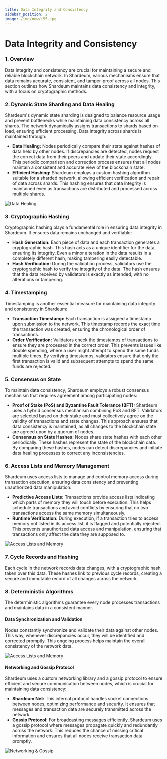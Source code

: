 ```yaml
---
title: Data Integrity and Consistency
sidebar_position: 2
image: /img/new/i55.jpg
---
```


# Data Integrity and Consistency

### 1. Overview

Data integrity and consistency are crucial for maintaining a secure and reliable blockchain network. In Shardeum, various mechanisms ensure that data remains accurate, consistent, and tamper-proof across all nodes. This section outlines how Shardeum maintains data consistency and integrity, with a focus on cryptographic methods.

### **2. Dynamic State Sharding and Data Healing**

Shardeum's dynamic state sharding is designed to balance resource usage and prevent bottlenecks while maintaining data consistency across all shards. The network dynamically assigns transactions to shards based on load, ensuring efficient processing. Data integrity across shards is maintained through:

* **Data Healing:** Nodes periodically compare their state against hashes of data held by other nodes. If discrepancies are detected, nodes request the correct data from their peers and update their state accordingly. This periodic comparison and correction process ensures that all nodes maintain a consistent and accurate view of the blockchain state.
* **Efficient Hashing:** Shardeum employs a custom hashing algorithm suitable for a sharded network, allowing efficient verification and repair of data across shards. This hashing ensures that data integrity is maintained even as transactions are distributed and processed across multiple shards.

![Data Healing](/img/new/i55.png)

### **3. Cryptographic Hashing**

Cryptographic hashing plays a fundamental role in ensuring data integrity in Shardeum. It ensures data remains unchanged and verifiable:

* **Hash Generation:** Each piece of data and each transaction generates a cryptographic hash. This hash acts as a unique identifier for the data, ensuring its integrity. Even a minor alteration in the data results in a completely different hash, making tampering easily detectable.
* **Hash Verification:** During the validation process, validators use the cryptographic hash to verify the integrity of the data. The hash ensures that the data received by validators is exactly as intended, with no alterations or tampering.

### **4. Timestamping**

Timestamping is another essential measure for maintaining data integrity and consistency in Shardeum:

* **Transaction Timestamp:** Each transaction is assigned a timestamp upon submission to the network. This timestamp records the exact time the transaction was created, ensuring the chronological order of transactions.
* **Order Verification:** Validators check the timestamps of transactions to ensure they are processed in the correct order. This prevents issues like double spending, where a user might attempt to spend the same funds multiple times. By verifying timestamps, validators ensure that only the first transaction is valid and subsequent attempts to spend the same funds are rejected.

### **5. Consensus on State**

To maintain data consistency, Shardeum employs a robust consensus mechanism that requires agreement among participating nodes:

* **Proof of Stake (PoS) and Byzantine Fault Tolerance (BFT):** Shardeum uses a hybrid consensus mechanism combining PoS and BFT. Validators are selected based on their stake and must collectively agree on the validity of transactions and state changes. This approach ensures that data consistency is maintained, as all changes to the blockchain state are agreed upon by a quorum of nodes.
* **Consensus on State Hashes:** Nodes share state hashes with each other periodically. These hashes represent the state of the blockchain data. By comparing these hashes, nodes can detect discrepancies and initiate data healing processes to correct any inconsistencies.

### **6. Access Lists and Memory Management**

Shardeum uses access lists to manage and control memory access during transaction execution, ensuring data consistency and preventing unauthorized data manipulation:

* **Predictive Access Lists:** Transactions provide access lists indicating which parts of memory they will touch before execution. This helps schedule transactions and avoid conflicts by ensuring that no two transactions access the same memory simultaneously.
* **Runtime Verification:** During execution, if a transaction tries to access memory not listed in its access list, it is flagged and potentially rejected. This prevents unauthorized data access and manipulation, ensuring that transactions only affect the data they are supposed to.

![Access Lists and Memory](/img/new/i56.png)

### **7. Cycle Records and Hashing**

Each cycle in the network records data changes, with a cryptographic hash taken over this data. These hashes link to previous cycle records, creating a secure and immutable record of all changes across the network.

### **8. Deterministic Algorithms**

The deterministic algorithms guarantee every node processes transactions and maintains data in a consistent manner.

#### **Data Synchronization and Validation**

Nodes constantly synchronize and validate their data against other nodes. This way, whenever discrepancies occur, they will be identified and corrected promptly. This ongoing process helps maintain the overall consistency of the network data.

![Access Lists and Memory](/img/new/i57.png)

#### **Networking and Gossip Protocol**

Shardeum uses a custom networking library and a gossip protocol to ensure efficient and secure communication between nodes, which is crucial for maintaining data consistency:

* **Shardeum Net:** This internal protocol handles socket connections between nodes, optimizing performance and security. It ensures that messages and transaction data are securely transmitted across the network.
* **Gossip Protocol:** For broadcasting messages efficiently, Shardeum uses a gossip protocol where messages propagate quickly and redundantly across the network. This reduces the chance of missing critical information and ensures that all nodes receive transaction data promptly.

![Networking & Gossip](/img/new/i58.png)
